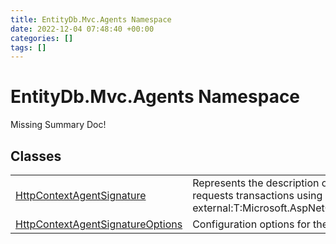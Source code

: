 ```yaml
---
title: EntityDb.Mvc.Agents Namespace
date: 2022-12-04 07:48:40 +00:00
categories: []
tags: []
---
```


# EntityDb.Mvc.Agents Namespace
Missing Summary Doc!
## Classes
<table><tr><td><a href='/dotnet/entitydb.mvc.agents.httpcontextagentsignature'>HttpContextAgentSignature</a></td><td>
Represents the description of an agent who requests transactions using an
[see external:T:Microsoft.AspNetCore.Http.HttpContext].
</td></tr><tr><td><a href='/dotnet/entitydb.mvc.agents.httpcontextagentsignatureoptions'>HttpContextAgentSignatureOptions</a></td><td>
Configuration options for the Http Context agent.
</td></tr></table>
